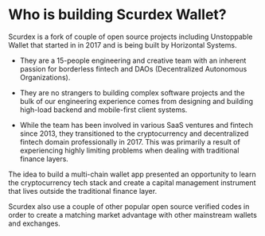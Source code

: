 # Who is building Scurdex Wallet?

Scurdex is a fork of couple of open source projects including Unstoppable Wallet that started in in 2017 and is being built by Horizontal Systems.

- They are a 15-people engineering and creative team with an inherent passion for borderless fintech and DAOs (Decentralized Autonomous Organizations).

- They are no strangers to building complex software projects and the bulk of our engineering experience comes from designing and building high-load backend and mobile-first client systems.

- While the team has been involved in various SaaS ventures and fintech since 2013, they transitioned to the cryptocurrency and decentralized fintech domain professionally in 2017. This was primarily a result of experiencing highly limiting problems when dealing with traditional finance layers.

The idea to build a multi-chain wallet app presented an opportunity to learn the cryptocurrency tech stack and create a capital management instrument that lives outside the traditional finance layer.

Scurdex also use a couple of other popular open source verified codes in order to create a matching market advantage with other mainstream wallets and exchanges.  
